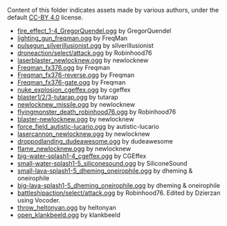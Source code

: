 Content of this folder indicates assets made by various authors, under the default [CC-BY 4.0](https://creativecommons.org/licenses/by/4.0/) license.

* [fire_effect_1-4_GregorQuendel.ogg](https://freesound.org/people/GregorQuendel/sounds/421879/) by GregorQuendel
* [lighting_gun_freqman.ogg](https://freesound.org/people/FreqMan/sounds/24726/) by FreqMan
* [pulsegun_silverillusionist.ogg](https://freesound.org/people/SilverIllusionist/sounds/673555/) by silverillusionist
* [droneaction/select/attack.ogg](https://freesound.org/people/Robinhood76/sounds/505303/) by Robinhood76
* [laserblaster_newlocknew.ogg](https://freesound.org/people/newlocknew/sounds/514022/) by newlocknew
* [Freqman_fx376.ogg](https://freesound.org/people/FreqMan/sounds/32542/) by Freqman
* [Freqman_fx376-reverse.ogg](https://freesound.org/people/FreqMan/sounds/32542/) by Freqman
* [Freqman_fx376-gate.ogg](https://freesound.org/people/FreqMan/sounds/32542/) by Freqman
* [nuke_explosion_cgeffex.ogg](https://freesound.org/people/CGEffex/sounds/100773/) by cgeffex
* [blaster1/2/3-tutarap.ogg](https://freesound.org/people/tutarap/sounds/341956/) by tutarap
* [newlocknew_missile.ogg](https://freesound.org/people/newlocknew/sounds/514039/) by newlocknew
* [flyingmonster_death_robinhood76.ogg](https://freesound.org/people/Robinhood76/sounds/100800/) by Robinhood76
* [blaster-newlocknew.ogg](https://freesound.org/people/newlocknew/sounds/520056/) by newlocknew
* [force_field_autistic-lucario.ogg](https://freesound.org/people/Autistic%20Lucario/sounds/142607/) by autistic-lucario
* [lasercannon_newlocknew.ogg](https://freesound.org/people/newlocknew/sounds/514024/) by newlocknew
* [droppodlanding_dudeawesome.ogg](https://freesound.org/people/DudeAwesome/sounds/386067/) by dudeawesome
* [flame_newlocknew.ogg](https://freesound.org/people/newlocknew/sounds/614724/) by newlocknew
* [big-water-splash1-4_cgeffex.ogg](https://freesound.org/people/CGEffex/sounds/98335/) by CGEffex
* [small-water-splash1-5_siliconesound.ogg](https://freesound.org/people/SiliconeSound/sounds/609428/) by SiliconeSound
* [small-lava-splash1-5_dheming_oneirophile.ogg](https://freesound.org/people/dheming/sounds/198300/) by dheming & oneirophile
* [big-lava-splash1-5_dheming_oneirophile.ogg](https://freesound.org/people/dheming/sounds/198300/) by dheming & oneirophile
* [battleshipaction/select/attack.ogg](https://freesound.org/people/Robinhood76/sounds/505303/) by Robinhood76. Edited by Dzierzan using Vocoder.
* [throw_heltonyan.ogg](https://freesound.org/people/heltonyan/sounds/723440/) by heltonyan
* [open_klankbeeld.ogg](https://freesound.org/people/klankbeeld/sounds/541015/) by klankbeeld
